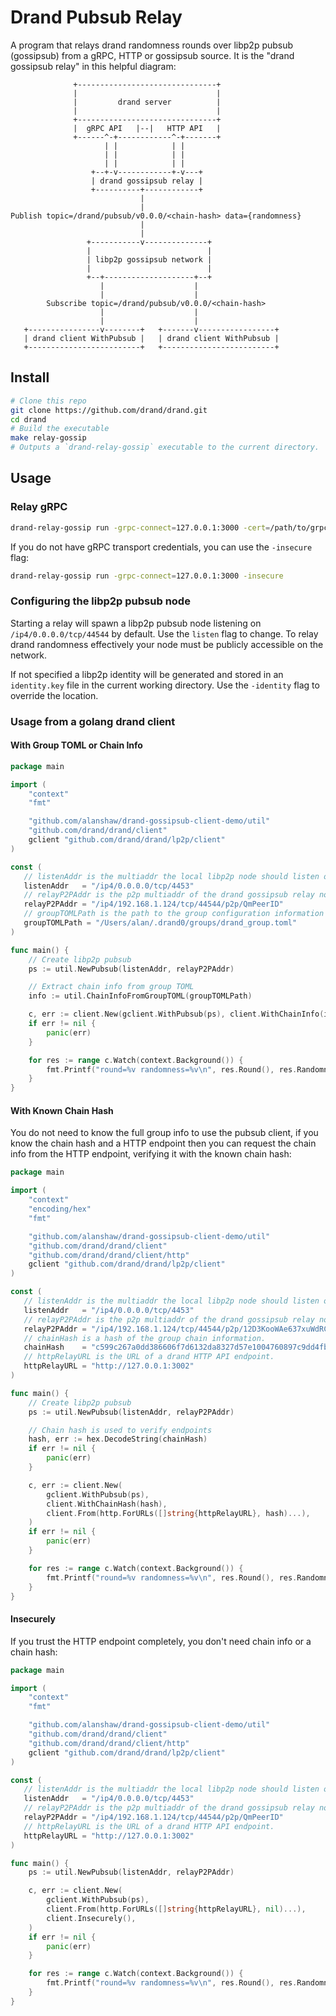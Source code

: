 # Drand Pubsub Relay

A program that relays drand randomness rounds over libp2p pubsub (gossipsub) from a gRPC, HTTP or gossipsub source. It is the "drand gossipsub relay" in this helpful diagram:

```
              +-------------------------------+
              |                               |
              |         drand server          |
              |                               |
              +-------------------------------+
              |  gRPC API   |--|   HTTP API   |
              +------^-+------------^-+-------+
                     | |            | |
                     | |            | |
                     | |            | |
                  +--+-v------------+-v---+
                  | drand gossipsub relay |
                  +----------+------------+
                             |
                             |
Publish topic=/drand/pubsub/v0.0.0/<chain-hash> data={randomness}
                             |
                             |
                 +-----------v--------------+
                 |                          |
                 | libp2p gossipsub network |
                 |                          |
                 +--+--------------------+--+
                    |                    |
                    |                    |
        Subscribe topic=/drand/pubsub/v0.0.0/<chain-hash>
                    |                    |
                    |                    |
   +----------------v--------+   +-------v-----------------+
   | drand client WithPubsub |   | drand client WithPubsub |
   +-------------------------+   +-------------------------+
```

## Install

```sh
# Clone this repo
git clone https://github.com/drand/drand.git
cd drand
# Build the executable
make relay-gossip
# Outputs a `drand-relay-gossip` executable to the current directory.
```

## Usage

### Relay gRPC

```sh
drand-relay-gossip run -grpc-connect=127.0.0.1:3000 -cert=/path/to/grpc-drand-cert
```

If you do not have gRPC transport credentials, you can use the `-insecure` flag:

```sh
drand-relay-gossip run -grpc-connect=127.0.0.1:3000 -insecure
```

<!--
TODO: will be fixed soon in https://github.com/drand/drand/pull/501

#### Failover

The `-url` and `-failover-grace` flags can be used when relaying over gRPC to provide 1 or more alternative HTTP API endpoints that may be able to provide randomness in the event of a failure of the gRPC connection, and the amount of time to leave after a round is due before they are contacted. e.g.

```sh
drand-relay-gossip run -grpc-connect=127.0.0.1:3000 \
                       -url=http://127.0.0.1:3102 \
                       -failover-grace=5s \
                       -insecure
```

### Relay HTTP

The gossip relay can also relay directly from a HTTP API. You can also specify multiple endpoints to enable failover.

```sh
drand-relay-gossip run -url=http://127.0.0.1:3002 \
                       -url=http://127.0.0.1:3102 \
                       -failover-grace=5s \
                       -insecure
```
-->

### Configuring the libp2p pubsub node

Starting a relay will spawn a libp2p pubsub node listening on `/ip4/0.0.0.0/tcp/44544` by default. Use the `listen` flag to change. To relay drand randomness effectively your node must be publicly accessible on the network.

If not specified a libp2p identity will be generated and stored in an `identity.key` file in the current working directory. Use the `-identity` flag to override the location.

### Usage from a golang drand client

#### With Group TOML or Chain Info

```go
package main

import (
	"context"
	"fmt"

	"github.com/alanshaw/drand-gossipsub-client-demo/util"
	"github.com/drand/drand/client"
	gclient "github.com/drand/drand/lp2p/client"
)

const (
   // listenAddr is the multiaddr the local libp2p node should listen on.
   listenAddr   = "/ip4/0.0.0.0/tcp/4453"
   // relayP2PAddr is the p2p multiaddr of the drand gossipsub relay node to connect to.
   relayP2PAddr = "/ip4/192.168.1.124/tcp/44544/p2p/QmPeerID"
   // groupTOMLPath is the path to the group configuration information (in TOML format).
   groupTOMLPath = "/Users/alan/.drand0/groups/drand_group.toml"
)

func main() {
	// Create libp2p pubsub
	ps := util.NewPubsub(listenAddr, relayP2PAddr)

	// Extract chain info from group TOML
	info := util.ChainInfoFromGroupTOML(groupTOMLPath)

	c, err := client.New(gclient.WithPubsub(ps), client.WithChainInfo(info))
	if err != nil {
		panic(err)
	}

	for res := range c.Watch(context.Background()) {
		fmt.Printf("round=%v randomness=%v\n", res.Round(), res.Randomness())
	}
}
```

#### With Known Chain Hash

You do not need to know the full group info to use the pubsub client, if you know the chain hash and a HTTP endpoint then you can request the chain info from the HTTP endpoint, verifying it with the known chain hash:

```go
package main

import (
	"context"
	"encoding/hex"
	"fmt"

	"github.com/alanshaw/drand-gossipsub-client-demo/util"
	"github.com/drand/drand/client"
	"github.com/drand/drand/client/http"
	gclient "github.com/drand/drand/lp2p/client"
)

const (
   // listenAddr is the multiaddr the local libp2p node should listen on.
   listenAddr   = "/ip4/0.0.0.0/tcp/4453"
   // relayP2PAddr is the p2p multiaddr of the drand gossipsub relay node to connect to.
   relayP2PAddr = "/ip4/192.168.1.124/tcp/44544/p2p/12D3KooWAe637xuWdRCYkuaZZce13P1F9zJX5gzGUPWZJpsUGUSH"
   // chainHash is a hash of the group chain information.
   chainHash    = "c599c267a0dd386606f7d6132da8327d57e1004760897c9dd4fb8495c29942b2"
   // httpRelayURL is the URL of a drand HTTP API endpoint.
   httpRelayURL = "http://127.0.0.1:3002"
)

func main() {
	// Create libp2p pubsub
	ps := util.NewPubsub(listenAddr, relayP2PAddr)

	// Chain hash is used to verify endpoints
	hash, err := hex.DecodeString(chainHash)
	if err != nil {
		panic(err)
	}

	c, err := client.New(
		gclient.WithPubsub(ps),
		client.WithChainHash(hash),
		client.From(http.ForURLs([]string{httpRelayURL}, hash)...),
	)
	if err != nil {
		panic(err)
	}

	for res := range c.Watch(context.Background()) {
		fmt.Printf("round=%v randomness=%v\n", res.Round(), res.Randomness())
	}
}
```

#### Insecurely

If you trust the HTTP endpoint completely, you don't need chain info or a chain hash:

```go
package main

import (
	"context"
	"fmt"

	"github.com/alanshaw/drand-gossipsub-client-demo/util"
	"github.com/drand/drand/client"
	"github.com/drand/drand/client/http"
	gclient "github.com/drand/drand/lp2p/client"
)

const (
   // listenAddr is the multiaddr the local libp2p node should listen on.
   listenAddr   = "/ip4/0.0.0.0/tcp/4453"
   // relayP2PAddr is the p2p multiaddr of the drand gossipsub relay node to connect to.
   relayP2PAddr = "/ip4/192.168.1.124/tcp/44544/p2p/QmPeerID"
   // httpRelayURL is the URL of a drand HTTP API endpoint.
   httpRelayURL = "http://127.0.0.1:3002"
)

func main() {
	ps := util.NewPubsub(listenAddr, relayP2PAddr)

	c, err := client.New(
		gclient.WithPubsub(ps),
		client.From(http.ForURLs([]string{httpRelayURL}, nil)...),
		client.Insecurely(),
	)
	if err != nil {
		panic(err)
	}

	for res := range c.Watch(context.Background()) {
		fmt.Printf("round=%v randomness=%v\n", res.Round(), res.Randomness())
	}
}
```
